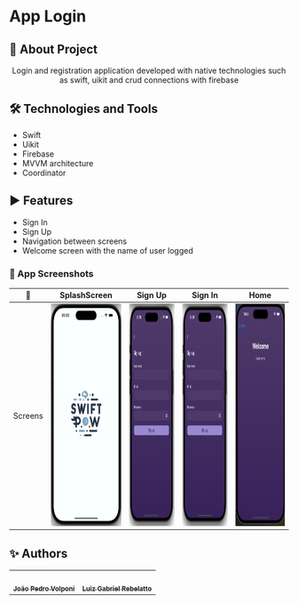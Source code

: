 # App Login

## 📒 About Project
<p align="center">Login and registration application developed with native technologies such as swift, uikit and crud connections with firebase</p>

## 🛠️ Technologies and Tools
- Swift
- Uikit
- Firebase
- MVVM architecture
- Coordinator

## ▶️ Features
- Sign In
- Sign Up
- Navigation between screens
- Welcome screen with the name of user logged

### 📱 App Screenshots

|       🍏       |              SplashScreen               |              Sign Up               | Sign In                           | Home                            |
| :------------: | :----------------------------------------: | :---------------------------------------: | -------------------------------------- | ------------------------------------- |
| Screens | <img src="Login/Doc/SplashScreen.png" width="200px;" height="400" /> | <img src="Login/Doc/SignUpScreen.png" width="200px;" height="400" /> | <img src="Login/Doc/SignUpScreen.png" width="200px;" height="400" /> | <img src="Login/Doc/HomeScreen.png" width="200px;" height="400" />

## ✨ Authors
<!-- ALL-CONTRIBUTORS-LIST:START - Do not remove or modify this section -->
<!-- prettier-ignore-start -->
<!-- markdownlint-disable -->
<table>
  <tr>
    <td align="center">
      <a href="https://github.com/JoaoPedroVolponi">
        <img src="https://avatars.githubusercontent.com/u/98360987?v=4" width="100px;" alt=""/>
        <br />
        <sub>
          <b>João Pedro Volponi</b>
        </sub>
      </a>
      <br />
    </td>
    <td align="center">
      <a href="https://github.com/Luizrebelatto">
        <img src="https://avatars.githubusercontent.com/u/62765965?v=4" width="100px;" alt=""/>
        <br />
        <sub>
          <b>Luiz Gabriel Rebelatto</b>
        </sub>
      </a>
      <br />
    </td>
  </tr>
</table>

<!-- markdownlint-enable -->
<!-- prettier-ignore-end -->
<!-- ALL-CONTRIBUTORS-LIST:END -->
